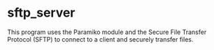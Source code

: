 # sftp_server
This program uses the Paramiko module and the Secure File Transfer Protocol (SFTP) to connect to a client and securely transfer files. 
